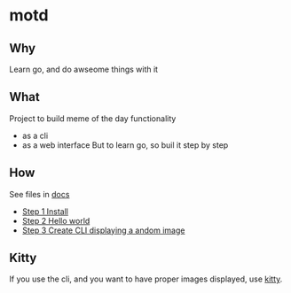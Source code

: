 # motd

## Why
Learn go, and do awseome things with it

## What
Project to build meme of the day functionality
- as a cli
- as a web interface
But to learn go, so buil it step by step

## How

See files in [docs](docs)

* [Step 1 Install](./docs/step1.md)
* [Step 2 Hello world](docs/step2.md)
* [Step 3 Create CLI displaying a andom image](docs/step3.md)

## Kitty
If you use the cli, and you want to have proper images displayed, use [kitty](https://sw.kovidgoyal.net/kitty/binary/).

